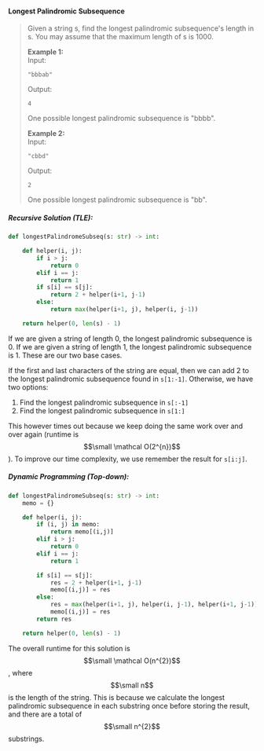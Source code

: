 #### Longest Palindromic Subsequence

> Given a string s, find the longest palindromic subsequence's length in s. You may assume that the maximum length of s is 1000.
>
> **Example 1:**  
>  Input:
>
> ```
> "bbbab"
> ```
>
> Output:
>
> ```
> 4
> ```
>
> One possible longest palindromic subsequence is "bbbb".
>
> **Example 2:**  
>  Input:
>
> ```
> "cbbd"
> ```
>
> Output:
>
> ```
> 2
> ```
>
> One possible longest palindromic subsequence is "bb".

##### Recursive Solution \(TLE\):

```py
def longestPalindromeSubseq(s: str) -> int:

    def helper(i, j):
        if i > j:
            return 0
        elif i == j:
            return 1        
        if s[i] == s[j]:
            return 2 + helper(i+1, j-1)
        else:
            return max(helper(i+1, j), helper(i, j-1))

    return helper(0, len(s) - 1)
```

If we are given a string of length 0, the longest palindromic subsequence is 0. If we are given a string of length 1, the longest palindromic subsequence is 1. These are our two base cases.

If the first and last characters of the string are equal, then we can add 2 to the longest palindromic subsequence found in `s[1:-1]`. Otherwise, we have two options:

1. Find the longest palindromic subsequence in `s[:-1]`
2. Find the longest palindromic subsequence in `s[1:]`



This however times out because we keep doing the same work over and over again \(runtime is $$\small \mathcal O(2^{n})$$\). To improve our time complexity, we use remember the result for `s[i:j]`.

##### Dynamic Programming \(Top-down\):

```py
def longestPalindromeSubseq(s: str) -> int:
    memo = {}

    def helper(i, j):
        if (i, j) in memo:
            return memo[(i,j)]
        elif i > j:
            return 0
        elif i == j:
            return 1

        if s[i] == s[j]:
            res = 2 + helper(i+1, j-1)
            memo[(i,j)] = res
        else:
            res = max(helper(i+1, j), helper(i, j-1), helper(i+1, j-1))
            memo[(i,j)] = res
        return res

    return helper(0, len(s) - 1)
```

The overall runtime for this solution is $$\small \mathcal O(n^{2})$$, where $$\small n$$ is the length of the string. This is because we calculate the longest palindromic subsequence in each substring once before storing the result, and there are a total of $$\small n^{2}$$ substrings.

